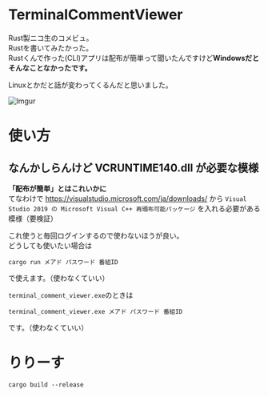# TerminalCommentViewer
Rust製ニコ生のコメビュ。   
Rustを書いてみたかった。   
Rustくんで作った(CLI)アプリは配布が簡単って聞いたんですけど**Windowsだとそんなことなかったです。**  

Linuxとかだと話が変わってくるんだと思いました。

![Imgur](https://imgur.com/jaiF1hG.png)

# 使い方

## なんかしらんけど VCRUNTIME140.dll が必要な模様
**「配布が簡単」とはこれいかに**  
てなわけで https://visualstudio.microsoft.com/ja/downloads/ から `Visual Studio 2019 の Microsoft Visual C++ 再頒布可能パッケージ` を入れる必要がある模様（要検証）

これ使うと毎回ログインするので使わないほうが良い。  
どうしても使いたい場合は

```
cargo run メアド パスワード 番組ID
```

で使えます。（使わなくていい）

`terminal_comment_viewer.exe`のときは

```
terminal_comment_viewer.exe メアド パスワード 番組ID
```

です。（使わなくていい）

# りりーす
```
cargo build --release
```